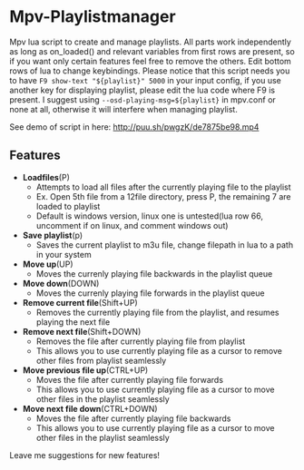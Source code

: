 # Mpv-Playlistmanager
Mpv lua script to create and manage playlists. All parts work independently as long as on_loaded() and relevant variables from first rows are present, so if you want only certain features feel free to remove the others. Edit bottom rows of lua to change keybindings. Please notice that this script needs you to have `F9 show-text "${playlist}" 5000` in your input config, if you use another key for displaying playlist, please edit the lua code where F9 is present. I suggest using `--osd-playing-msg=${playlist}` in mpv.conf or none at all, otherwise it will interfere when managing playlist.
  
See demo of script in here: http://puu.sh/pwgzK/de7875be98.mp4

## Features
- __Loadfiles__(P)
  - Attempts to load all files after the currently playing file to the playlist
  - Ex. Open 5th file from a 12file directory, press P, the remaining 7 are loaded to playlist
  - Default is windows version, linux one is untested(lua row 66, uncomment if on linux, and comment windows out)
- __Save playlist__(p)
  - Saves the current playlist to m3u file, change filepath in lua to a path in your system
- __Move up__(UP)
  - Moves the currenly playing file backwards in the playlist queue
- __Move down__(DOWN)
  - Moves the currenly playing file forwards in the playlist queue
- __Remove current file__(Shift+UP)
  - Removes the currently playing file from the playlist, and resumes playing the next file
- __Remove next file__(Shift+DOWN)
  - Removes the file after currently playing file from playlist
  - This allows you to use currently playing file as a cursor to remove other files from playlist seamlessly
- __Move previous file up__(CTRL+UP)
  - Moves the file after currently playing file forwards
  - This allows you to use currently playing file as a cursor to move other files in the playlist seamlessly
- __Move next file down__(CTRL+DOWN)
  - Moves the file after currently playing file backwards
  - This allows you to use currently playing file as a cursor to move other files in the playlist seamlessly

  
Leave me suggestions for new features!
